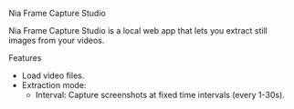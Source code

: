 Nia Frame Capture Studio	

Nia Frame Capture Studio is a local web app that lets you extract still images from your videos. 

Features
- Load video files.
- Extraction mode:
	- Interval: Capture screenshots at fixed time intervals (every 1-30s).